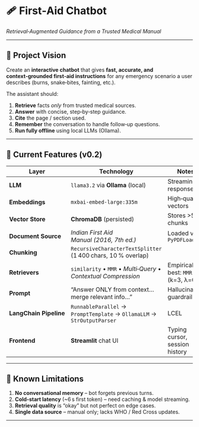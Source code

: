 # 🩹 **First‑Aid Chatbot**  
_Retrieval‑Augmented Guidance from a Trusted Medical Manual_

---

## 🧭 Project Vision

Create an **interactive chatbot** that gives **fast, accurate, and context‑grounded first‑aid instructions** for any emergency scenario a user describes (burns, snake‑bites, fainting, etc.).  

The assistant should:

1. **Retrieve** facts _only_ from trusted medical sources.  
2. **Answer** with concise, step‑by‑step guidance.  
3. **Cite** the page / section used.  
4. **Remember** the conversation to handle follow‑up questions.  
5. **Run fully offline** using local LLMs (Ollama).

---

## 🌟 Current Features (v0.2)

| Layer | Technology | Notes |
|-------|------------|-------|
| **LLM** | `llama3.2` via **Ollama** (local) | Streaming responses |
| **Embeddings** | `mxbai‑embed‑large:335m` | High‑quality vectors |
| **Vector Store** | **ChromaDB** (persisted) | Stores >5 K chunks |
| **Document Source** | _Indian First Aid Manual (2016, 7th ed.)_ | Loaded via `PyPDFLoader` |
| **Chunking** | `RecursiveCharacterTextSplitter` (1 400 chars, 10 % overlap) | |
| **Retrievers** | `similarity` • `MMR` • _Multi‑Query_ • _Contextual Compression_ | Empirically best: `MMR` (k=3, λ=0.5) |
| **Prompt** | “Answer ONLY from context… merge relevant info…” | Hallucination guardrail |
| **LangChain Pipeline** | `RunnableParallel` → `PromptTemplate` → `OllamaLLM` → `StrOutputParser` | LCEL |
| **Frontend** | **Streamlit** chat UI | Typing cursor, session history |

---

## 🚧 Known Limitations

1. **No conversational memory** – bot forgets previous turns.  
2. **Cold‑start latency** (~6 s first token) – need caching & model streaming.  
3. **Retrieval quality** is “okay” but not perfect on edge cases.  
4. **Single data source** – manual only; lacks WHO / Red Cross updates.

---

